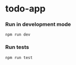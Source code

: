 # todo-app
<h3>Run in development mode</h3>
<code>npm run dev</code>
<h3>Run tests</h3>
<code>npm run test</code>


